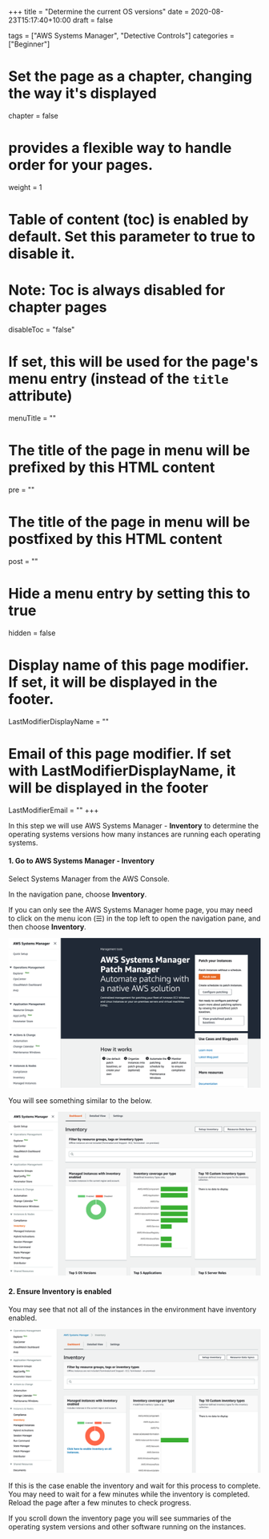 +++
title = "Determine the current OS versions"
date = 2020-08-23T15:17:40+10:00
draft = false

tags = ["AWS Systems Manager", "Detective Controls"]
categories = ["Beginner"]

# Set the page as a chapter, changing the way it's displayed
chapter = false

# provides a flexible way to handle order for your pages.
weight = 1
# Table of content (toc) is enabled by default. Set this parameter to true to disable it.
# Note: Toc is always disabled for chapter pages
disableToc = "false"
# If set, this will be used for the page's menu entry (instead of the `title` attribute)
menuTitle = ""
# The title of the page in menu will be prefixed by this HTML content
pre = ""
# The title of the page in menu will be postfixed by this HTML content
post = ""
# Hide a menu entry by setting this to true
hidden = false
# Display name of this page modifier. If set, it will be displayed in the footer.
LastModifierDisplayName = ""
# Email of this page modifier. If set with LastModifierDisplayName, it will be displayed in the footer
LastModifierEmail = ""
+++

In this step we will use AWS Systems Manager - **Inventory** to determine the operating systems 
versions how many instances are running each operating systems.

#### 1. Go to AWS Systems Manager - Inventory
Select Systems Manager from the AWS Console.

In the navigation pane, choose **Inventory**.

If you can only see the AWS Systems Manager home page, you may need to click on the menu icon (&#9776;) in the top left to open the navigation pane, and then choose **Inventory**.

![ssm-patch-manager](ssm-patch-manager.png)

You will see something similar to the below.

![ssm-inventory2](ssm-inventory2.png)

#### 2. Ensure Inventory is enabled
You may see that not all of the instances in the environment have inventory enabled. 

![ssm-inventory1](ssm-inventory1.png)

If this is the case enable the inventory and wait for this process to complete.  You may need to wait for a few minutes while the inventory is completed. Reload the page after a few minutes to check progress.

If you scroll down the inventory page you will see summaries of the operating system versions and other software running on the instances.